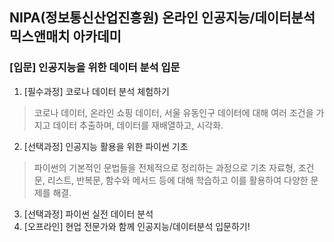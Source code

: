 ## NIPA(정보통신산업진흥원) 온라인 인공지능/데이터분석 믹스앤매치 아카데미
  ### [입문] 인공지능을 위한 데이터 분석 입문
1. [필수과정] 코로나 데이터 분석 체험하기
>코로나 데이터, 온라인 쇼핑 데이터, 서울 유동인구 데이터에 대해 여러 조건을 가지고 데이터 추출하며, 데이터를 재배열하고, 시각화.
2. [선택과정] 인공지능 활용을 위한 파이썬 기초
>파이썬의 기본적인 문법들을 전체적으로 정리하는 과정으로 기초 자료형, 조건문, 리스트, 반복문, 함수와 메서드 등에 대해 학습하고 이를 활용하여 다양한 문제를 해결.
3. [선택과정] 파이썬 실전 데이터 분석
4. [오프라인] 현업 전문가와 함께 인공지능/데이터분석 입문하기!

